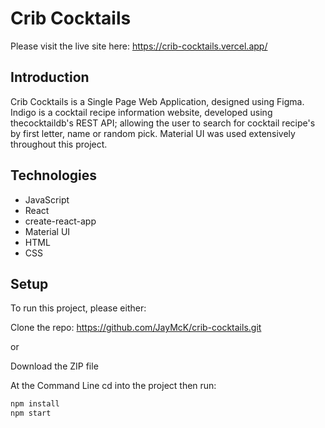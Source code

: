 # Crib Cocktails

Please visit the live site here: https://crib-cocktails.vercel.app/

## Introduction

Crib Cocktails is a Single Page Web Application, designed using Figma. Indigo is a cocktail recipe information website, developed using thecocktaildb's REST API; allowing the user to search for cocktail recipe's by first letter, name or random pick. Material UI was used extensively throughout this project.

## Technologies

- JavaScript
- React
- create-react-app
- Material UI
- HTML
- CSS

## Setup

To run this project, please either:

Clone the repo: https://github.com/JayMcK/crib-cocktails.git

or

Download the ZIP file

At the Command Line cd into the project then run:

```sh
npm install
npm start
```
